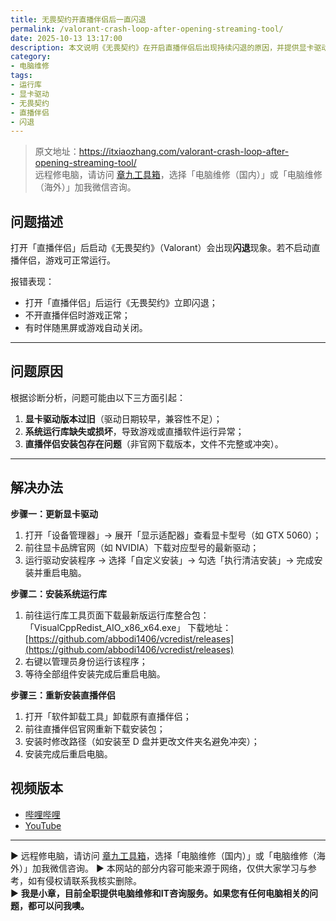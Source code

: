 ```yaml
---
title: 无畏契约开直播伴侣后一直闪退
permalink: /valorant-crash-loop-after-opening-streaming-tool/
date: 2025-10-13 13:17:00
description: 本文说明《无畏契约》在开启直播伴侣后出现持续闪退的原因，并提供显卡驱动更新、运行库修复及直播伴侣重装等完整解决步骤，帮助用户快速恢复正常使用。
category:
- 电脑维修
tags:
- 运行库
- 显卡驱动
- 无畏契约
- 直播伴侣
- 闪退
---
```


> 原文地址：<https://itxiaozhang.com/valorant-crash-loop-after-opening-streaming-tool/>  
> 远程修电脑，请访问 [章九工具箱](https://zhang9.com/)，选择「电脑维修（国内）」或「电脑维修（海外）」加我微信咨询。    

## 问题描述

打开「直播伴侣」后启动《无畏契约》（Valorant）会出现**闪退**现象。若不启动直播伴侣，游戏可正常运行。

报错表现：

* 打开「直播伴侣」后运行《无畏契约》立即闪退；
* 不开直播伴侣时游戏正常；
* 有时伴随黑屏或游戏自动关闭。

---

## 问题原因

根据诊断分析，问题可能由以下三方面引起：

1. **显卡驱动版本过旧**（驱动日期较早，兼容性不足）；
2. **系统运行库缺失或损坏**，导致游戏或直播软件运行异常；
3. **直播伴侣安装包存在问题**（非官网下载版本，文件不完整或冲突）。

---

## 解决办法

**步骤一：更新显卡驱动**

1. 打开「设备管理器」→ 展开「显示适配器」查看显卡型号（如 GTX 5060）；
2. 前往显卡品牌官网（如 NVIDIA）下载对应型号的最新驱动；
3. 运行驱动安装程序 → 选择「自定义安装」→ 勾选「执行清洁安装」→ 完成安装并重启电脑。

**步骤二：安装系统运行库**

1. 前往运行库工具页面下载最新版运行库整合包：
   「VisualCppRedist_AIO_x86_x64.exe」
   下载地址：[https://github.com/abbodi1406/vcredist/releases](https://github.com/abbodi1406/vcredist/releases)
2. 右键以管理员身份运行该程序；
3. 等待全部组件安装完成后重启电脑。

**步骤三：重新安装直播伴侣**

1. 打开「软件卸载工具」卸载原有直播伴侣；
2. 前往直播伴侣官网重新下载安装包；
3. 安装时修改路径（如安装至 D 盘并更改文件夹名避免冲突）；
4. 安装完成后重启电脑。


## 视频版本

- [哔哩哔哩](https://space.bilibili.com/3546607630944387)
- [YouTube](https://www.youtube.com/@itxiaozhang)

---
▶ 远程修电脑，请访问 [章九工具箱](https://zhang9.com/)，选择「电脑维修（国内）」或「电脑维修（海外）」加我微信咨询。 
▶ 本网站的部分内容可能来源于网络，仅供大家学习与参考，如有侵权请联系我核实删除。  
▶ **我是小章，目前全职提供电脑维修和IT咨询服务。如果您有任何电脑相关的问题，都可以问我噢。**  
